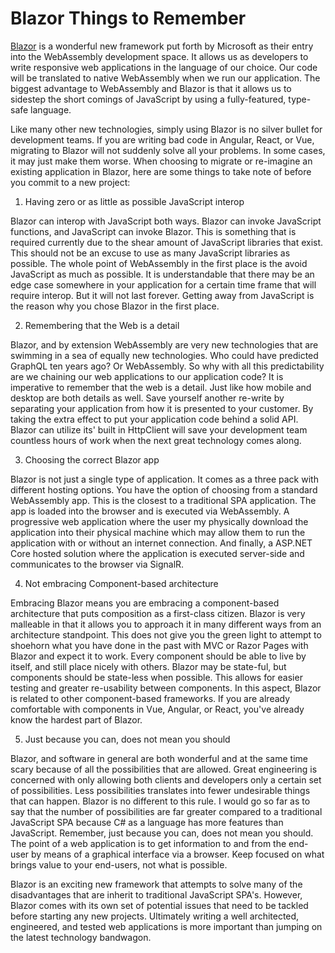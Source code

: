 # Blazor Things to Remember

[Blazor](https://dotnet.microsoft.com/apps/aspnet/web-apps/blazor) is a wonderful new framework put forth by Microsoft as their entry into the WebAssembly development space. It allows us as developers to write responsive web applications in the language of our choice. Our code will be translated to native WebAssembly when we run our application. The biggest advantage to WebAssembly and Blazor is that it allows us to sidestep the short comings of JavaScript by using a fully-featured, type-safe language.

Like many other new technologies, simply using Blazor is no silver bullet for development teams. If you are writing bad code in Angular, React, or Vue, migrating to Blazor will not suddenly solve all your problems. In some cases, it may just make them worse. When choosing to migrate or re-imagine an existing application in Blazor, here are some things to take note of before you commit to a new project:

1. Having zero or as little as possible JavaScript interop

Blazor can interop with JavaScript both ways. Blazor can invoke JavaScript functions, and JavaScript can invoke Blazor. This is something that is required currently due to the shear amount of JavaScript libraries that exist. This should not be an excuse to use as many JavaScript libraries as possible. The whole point of WebAssembly in the first place is the avoid JavaScript as much as possible. It is understandable that there may be an edge case somewhere in your application for a certain time frame that will require interop. But it will not last forever. Getting away from JavaScript is the reason why you chose Blazor in the first place.

2. Remembering that the Web is a detail

Blazor, and by extension WebAssembly are very new technologies that are swimming in a sea of equally new technologies. Who could have predicted GraphQL ten years ago? Or WebAssembly. So why with all this predictability are we chaining our web applications to our application code? It is imperative to remember that the web is a detail. Just like how mobile and desktop are both details as well. Save yourself another re-write by separating your application from how it is presented to your customer. By taking the extra effect to put your application code behind a solid API. Blazor can utilize its' built in HttpClient will save your development team countless hours of work when the next great technology comes along.

3. Choosing the correct Blazor app

Blazor is not just a single type of application. It comes as a three pack with different hosting options. You have the option of choosing from a standard WebAssembly app. This is the closest to a traditional SPA application. The app is loaded into the browser and is executed via WebAssembly. A progressive web application where the user my physically download the application into their physical machine which may allow them to run the application with or without an internet connection. And finally, a ASP.NET Core hosted solution where the application is executed server-side and communicates to the browser via SignalR.

4. Not embracing Component-based architecture

Embracing Blazor means you are embracing a component-based architecture that puts composition as a first-class citizen. Blazor is very malleable in that it allows you to approach it in many different ways from an architecture standpoint. This does not give you the green light to attempt to shoehorn what you have done in the past with MVC or Razor Pages with Blazor and expect it to work. Every component should be able to live by itself, and still place nicely with others. Blazor may be state-ful, but components should be state-less when possible. This allows for easier testing and greater re-usability between components. In this aspect, Blazor is related to other component-based frameworks. If you are already comfortable with components in Vue, Angular, or React, you've already know the hardest part of Blazor.

5. Just because you can, does not mean you should

Blazor, and software in general are both wonderful and at the same time scary because of all the possibilities that are allowed. Great engineering is concerned with only allowing both clients and developers only a certain set of possibilities. Less possibilities translates into fewer undesirable things that can happen. Blazor is no different to this rule. I would go so far as to say that the number of possibilities are far greater compared to a traditional JavaScript SPA because C# as a language has more features than JavaScript. Remember, just because you can, does not mean you should. The point of a web application is to get information to and from the end-user by means of a graphical interface via a browser. Keep focused on what brings value to your end-users, not what is possible.

Blazor is an exciting new framework that attempts to solve many of the disadvantages that are inherit to traditional JavaScript SPA's. However, Blazor comes with its own set of potential issues that need to be tackled before starting any new projects. Ultimately writing a well architected, engineered, and tested web applications is more important than jumping on the latest technology bandwagon.
